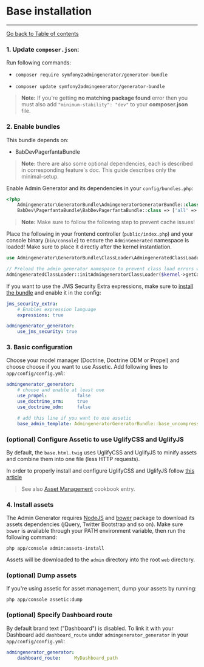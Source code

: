 # Base installation
---------------------------------------

[Go back to Table of contents][back-to-index]


### 1. Update `composer.json`:

Run following commands:

* `composer require symfony2admingenerator/generator-bundle`

* `composer update symfony2admingenerator/generator-bundle`

> **Note:** If you're getting **no matching package found** error then you must also add `"minimum-stability": "dev"` to your **composer.json** file.

### 2. Enable bundles

This bundle depends on:

 * BabDevPagerfantaBundle

> **Note:** there are also some optional dependencies, each is described in corresponding feature`s doc. This guide describes only the minimal-setup.

Enable Admin Generator and its dependencies in your `config/bundles.php`:

```php
<?php
    Admingenerator\GeneratorBundle\AdmingeneratorGeneratorBundle::class => ['all' => true],
    BabDev\PagerfantaBundle\BabDevPagerfantaBundle::class => ['all' => true],
```

> **Note:** Make sure to follow the following step to prevent cache issues!


Place the following in your frontend controller (`public/index.php`) and your console binary (`bin/console`)
to ensure the `AdminGenerated` namespace is loaded! Make sure to place it directly after the kernel instantiation.

```php
use Admingenerator\GeneratorBundle\ClassLoader\AdmingeneratedClassLoader;

// Preload the admin generator namespace to prevent class load errors when checking whether the cache is fresh
AdmingeneratedClassLoader::initAdmingeneratorClassLoader($kernel->getCacheDir());
```

If you want to use the JMS Security Extra expressions, make sure to 
[install the bundle](http://jmsyst.com/bundles/JMSSecurityExtraBundle/master/installation#using-composer-recommended)
and enable it in the config:

```yaml
jms_security_extra:
    # Enables expression language
    expressions: true

admingenerator_generator:
	use_jms_security: true
```

### 3. Basic configuration

Choose your model manager (Doctrine, Doctrine ODM or Propel) and choose choose if you want to use Assetic. Add following lines to `app/config/config.yml`:

```yaml
admingenerator_generator:
    # choose and enable at least one
    use_propel:           false
    use_doctrine_orm:     true
    use_doctrine_odm:     false

    # add this line if you want to use assetic
    base_admin_template: AdmingeneratorGeneratorBundle::base_uncompressed.html.twig
```

### (optional) Configure Assetic to use UglifyCSS and UglifyJS

By default, the `base.html.twig` uses UglifyCSS and UglifyJS to minify assets and combine them into one file (less HTTP requests).

In order to properly install and configure UglifyCSS and UglifyJS follow [this article](http://symfony.com/doc/current/cookbook/assetic/uglifyjs.html)

> See also [Asset Management](http://symfony.com/doc/current/cookbook/assetic/asset_management.html) cookbook entry.

### 4. Install assets

The Admin Generator requires [NodeJS](http://nodejs.org/) and [bower](http://bower.io/) package to download its assets dependencies (jQuery, Twitter Bootstrap and so on).
Make sure `bower` is available through your PATH environment variable, then run the following command:

`php app/console admin:assets-install`

Assets will be downloaded to the `admin` directory into the root `web` directory. 

### (optional) Dump assets

If you're using assetic for asset management, dump your assets by running:

`php app/console assetic:dump`

### (optional) Specify Dashboard route

By default brand text ("Dashboard") is disabled. To link it with your Dashboard add `dashboard_route` under `admingenerator_generator` in your `app/config/config.yml`:

```yaml
admingenerator_generator:
    dashboard_route:     MyDashboard_path
```

[back-to-index]: ../documentation.md

